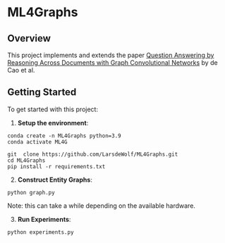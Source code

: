 # ML4Graphs

## Overview

This project implements and extends the paper [Question Answering by Reasoning Across Documents
 with Graph Convolutional Networks](https://arxiv.org/pdf/1808.09920) by de Cao et al. 

## Getting Started

To get started with this project:

1. **Setup the environment**:
```
conda create -n ML4Graphs python=3.9
conda activate ML4G

git  clone https://github.com/LarsdeWolf/ML4Graphs.git
cd ML4Graphs
pip install -r requirements.txt
```

2. **Construct Entity Graphs**:
```
python graph.py
```
Note: this can take a while depending on the available hardware. 

3. **Run Experiments**:
```
python experiments.py
```
